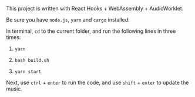 This project is written with React Hooks + WebAssembly + AudioWorklet.

Be sure you have ```node.js```, ```yarn``` and ```cargo``` installed.

In terminal, ```cd``` to the current folder, and run the following lines in three times:

1. ```yarn```

2. ```bash build.sh```

3. ```yarn start```

Next, use ```ctrl``` + ```enter``` to run the code, and use ```shift``` + ```enter``` to update the music.